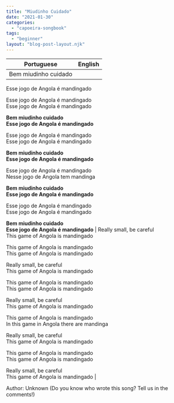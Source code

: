```yaml
---
title: "Miudinho Cuidado"
date: "2021-01-30"
categories: 
  - "capoeira-songbook"
tags: 
  - "beginner"
layout: "blog-post-layout.njk"
---
```


| Portuguese | English |
| --- | --- |
| Bem miudinho cuidado  
Esse jogo de Angola é mandingado  
  
Esse jogo de Angola é mandingado  
Esse jogo de Angola é mandingado  
  
**Bem miudinho cuidado  
Esse jogo de Angola é mandingado**  
  
Esse jogo de Angola é mandingado  
Esse jogo de Angola é mandingado  
  
**Bem miudinho cuidado  
Esse jogo de Angola é mandingado**  
  
Esse jogo de Angola é mandingado  
Nesse jogo de Angola tem mandinga  
  
**Bem miudinho cuidado  
Esse jogo de Angola é mandingado**  
  
Esse jogo de Angola é mandingado  
Esse jogo de Angola é mandingado  
  
**Bem miudinho cuidado  
Esse jogo de Angola é mandingado** | Really small, be careful  
This game of Angola is mandingado  
  
This game of Angola is mandingado  
This game of Angola is mandingado  
  
Really small, be careful  
This game of Angola is mandingado  
  
This game of Angola is mandingado  
This game of Angola is mandingado  
  
Really small, be careful  
This game of Angola is mandingado  
  
This game of Angola is mandingado  
In this game in Angola there are mandinga  
  
Really small, be careful  
This game of Angola is mandingado  
  
This game of Angola is mandingado  
This game of Angola is mandingado  
  
Really small, be careful  
This game of Angola is mandingado |

<figcaption>

Author: Unknown (Do you know who wrote this song? Tell us in the comments!)

</figcaption>
